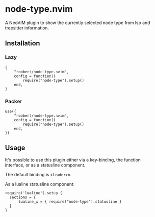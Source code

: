 # node-type.nvim

A NeoVIM plugin to show the currently selected node type from lsp and treesitter
information.

## Installation

### Lazy

```
{
    "roobert/node-type.nvim",
    config = function()
        require("node-type").setup()
    end,
}
```

### Packer

```
use({
    "roobert/node-type.nvim",
    config = function()
        require("node-type").setup()
    end,
})
```

## Usage

It's possible to use this plugin either via a key-binding, the function interface, or as
a statusline component.

The default binding is `<leader>n`.

As a lualine statusline component:

```
require('lualine').setup {
  sections = {
      lualine_x = { require("node-type").statusline }
  }
}
```

